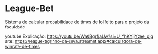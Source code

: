 # League-Bet
Sistema de calcular probabilidade de times de lol feito para o projeto da faculdade


youtube Explicação: 
https://youtu.be/Wa0BgrfjaUw?si=U_YhKYjjYzee_pig
site:
https://league-tigrinho-da-silva.streamlit.app/#calculadora-de-winrate-de-times
